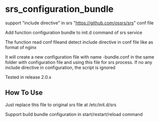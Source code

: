 # srs_configuration_bundle
support "include directive" in srs "https://github.com/ossrs/srs" conf file

Add function configuration bundle to init.d command of srs service

The function read conf fileand detect include directive in conf file like as format of nginx

It will create a new configuration file with name <confName>-bundle.conf in the same folder with configuration file and using this file for srs process. If no any include directive in configuration, the script is ignored
  
Tested in release 2.0.x

## How To Use
Just replace this file to original srs file at /etc/init.d/srs

Support build bundle configuration in start/restart/reload command
